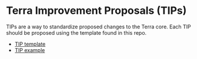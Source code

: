 # Terra Improvement Proposals (TIPs)

TIPs are a way to standardize proposed changes to the Terra core. Each TIP should be proposed using the template found in this repo. 

- [TIP template](./tip-template.md)
- [TIP example](./tip-example.md)